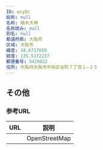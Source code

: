 ```yaml
---
ID: wsyOc
総称: null
名称: 楠木大神
名称読み: null
別名: null
都道府県: 大阪府
区域: 大阪市
緯度: 34.6717059
経度: 135.5172237
郵便番号: 5420012
住所: 大阪府大阪市中央区谷町７丁目１−２５
---
```


## その他

### 参考URL

| URL | 説明          |
| --- | ------------- |
|     | OpenStreetMap |
